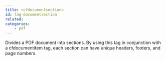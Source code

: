 ```yaml
---
title: <cfdocumentsection>
id: tag-documentsection
related:
categories:
    - pdf
---
```


Divides a PDF document into sections.
		By using this tag in conjunction with a cfdocumentitem tag, each section can have unique headers, footers, and page numbers.